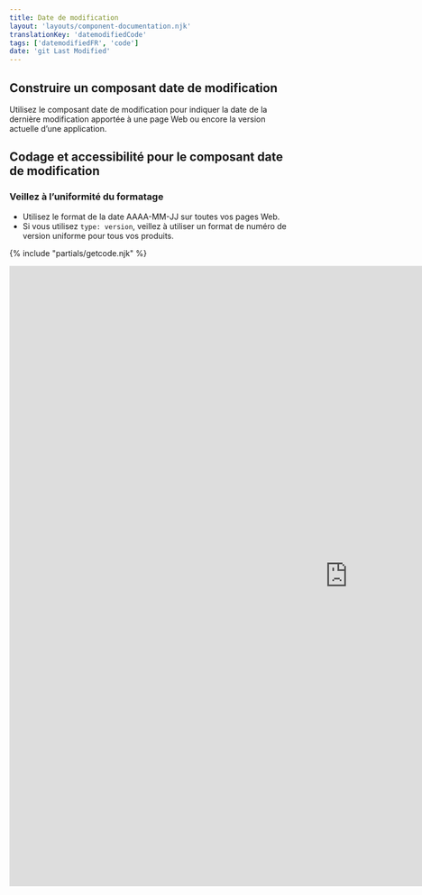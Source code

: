 ```yaml
---
title: Date de modification
layout: 'layouts/component-documentation.njk'
translationKey: 'datemodifiedCode'
tags: ['datemodifiedFR', 'code']
date: 'git Last Modified'
---
```


## Construire un composant date de modification

Utilisez le composant date de modification pour indiquer la date de la dernière modification apportée à une page Web ou encore la version actuelle d’une application.

## Codage et accessibilité pour le composant date de modification

### Veillez à l’uniformité du formatage

- Utilisez le format de la date AAAA-MM-JJ sur toutes vos pages Web.
- Si vous utilisez `type: version`, veillez à utiliser un format de numéro de version uniforme pour tous vos produits.

{% include "partials/getcode.njk" %}

<iframe
  title="Survol des propriétés et des évènements relatifs à gcds-date-modified."
  src="https://cds-snc.github.io/gcds-components/iframe.html?viewMode=docs&demo=true&singleStory=true&id=components-date-modified--events-properties"
  width="1200"
  height="1100"
  style="display: block; margin: 0 auto;"
  frameBorder="0"
  allow="clipboard-write"
></iframe>
